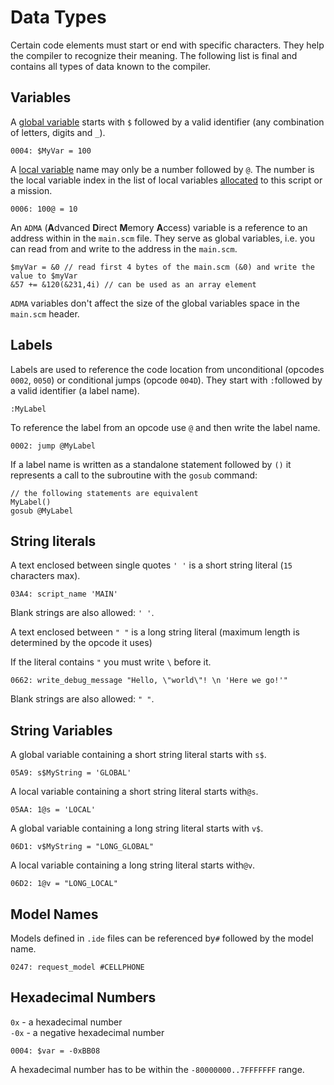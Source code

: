 # Data Types

Certain code elements must start or end with specific characters. They help the compiler to recognize their meaning. The following list is final and contains all types of data known to the compiler.  

## Variables

A [global variable](variables.md#global-variables) starts with `$` followed by a valid identifier \(any combination of letters, digits and `_`\).

```text
0004: $MyVar = 100
```

A [local variable](variables.md#local-variables) name may only be a number followed by `@`.  The number is the local variable index in the list of local variables [allocated](../scm-documentation/gta-limits.md) to this script or a mission.

```text
0006: 100@ = 10
```

An `ADMA` \(**A**dvanced **D**irect **M**emory **A**ccess\) variable is a reference to an address within in the `main.scm` file. They serve as global variables, i.e. you can read from and write to the address in the `main.scm`. 

```text
$myVar = &0 // read first 4 bytes of the main.scm (&0) and write the value to $myVar
&57 += &120(&231,4i) // can be used as an array element
```

`ADMA` variables don't affect the size of the global variables space in the `main.scm` header.

## Labels

Labels are used to reference the code location from unconditional \(opcodes `0002`, `0050`\) or conditional jumps \(opcode `004D`\). They start with `:`followed by a valid identifier \(a label name\).

```text
:MyLabel
```

To reference the label from an opcode use `@`  and then write the label name.

```text
0002: jump @MyLabel
```

If a label name is written as a standalone statement followed by `()`  it represents a call to the subroutine with the `gosub` command:

```text
// the following statements are equivalent
MyLabel()
gosub @MyLabel
```

## String literals

A text enclosed between single quotes `' '` is a short string literal \(`15` characters max\).

```text
03A4: script_name 'MAIN'
```

Blank strings are also allowed: `' '`.

A text enclosed between `" "` is a long string literal \(maximum length is determined by the opcode it uses\)

If the literal contains `"` you must write `\` before it.

```text
0662: write_debug_message "Hello, \"world\"! \n 'Here we go!'"
```

Blank strings are also allowed: `" "`.

## String Variables

A global variable containing a short string literal starts with `s$`.

```text
05A9: s$MyString = 'GLOBAL'
```

A local variable containing a short string literal starts with`@s`. 

```text
05AA: 1@s = 'LOCAL'
```

A global variable containing a long string literal starts with `v$`. 

```text
06D1: v$MyString = "LONG_GLOBAL"
```

A local variable containing a long string literal starts with`@v`. 

```text
06D2: 1@v = "LONG_LOCAL"
```

## Model Names

Models defined in `.ide` files can be referenced by`#` followed by the model name. 

```text
0247: request_model #CELLPHONE
```

## Hexadecimal Numbers

`0x` - a hexadecimal number   
`-0x` - a negative hexadecimal number

```text
0004: $var = -0xBB08
```

A hexadecimal number has to be within the `-80000000..7FFFFFFF` range.

